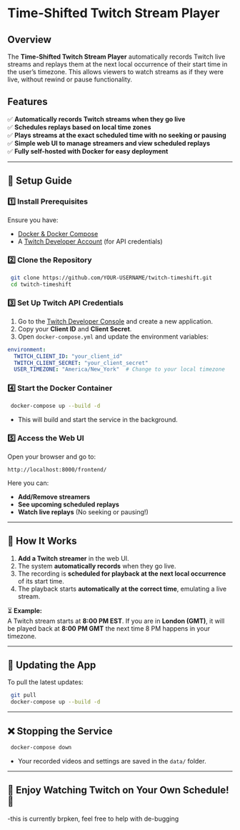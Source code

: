 # Time-Shifted Twitch Stream Player

## Overview
The **Time-Shifted Twitch Stream Player** automatically records Twitch live streams and replays them at the next local occurrence of their start time in the user’s timezone. This allows viewers to watch streams as if they were live, without rewind or pause functionality.

## Features
✅ **Automatically records Twitch streams when they go live**  
✅ **Schedules replays based on local time zones**  
✅ **Plays streams at the exact scheduled time with no seeking or pausing**  
✅ **Simple web UI to manage streamers and view scheduled replays**  
✅ **Fully self-hosted with Docker for easy deployment**  

---

## 📌 Setup Guide

### **1️⃣ Install Prerequisites**
Ensure you have:
- [Docker & Docker Compose](https://docs.docker.com/get-docker/)
- A [Twitch Developer Account](https://dev.twitch.tv/console/apps) (for API credentials)

### **2️⃣ Clone the Repository**
```bash
 git clone https://github.com/YOUR-USERNAME/twitch-timeshift.git
 cd twitch-timeshift
```

### **3️⃣ Set Up Twitch API Credentials**
1. Go to the [Twitch Developer Console](https://dev.twitch.tv/console/apps) and create a new application.
2. Copy your **Client ID** and **Client Secret**.
3. Open `docker-compose.yml` and update the environment variables:
```yaml
environment:
  TWITCH_CLIENT_ID: "your_client_id"
  TWITCH_CLIENT_SECRET: "your_client_secret"
  USER_TIMEZONE: "America/New_York"  # Change to your local timezone
```

### **4️⃣ Start the Docker Container**
```bash
 docker-compose up --build -d
```
- This will build and start the service in the background.

### **5️⃣ Access the Web UI**
Open your browser and go to:
```
http://localhost:8000/frontend/
```
Here you can:
- **Add/Remove streamers**
- **See upcoming scheduled replays**
- **Watch live replays** (No seeking or pausing!)

---

## 📜 How It Works
1. **Add a Twitch streamer** in the web UI.
2. The system **automatically records** when they go live.
3. The recording is **scheduled for playback at the next local occurrence** of its start time.
4. The playback starts **automatically at the correct time**, emulating a live stream.

⏳ **Example:**  
A Twitch stream starts at **8:00 PM EST**. If you are in **London (GMT)**, it will be played back at **8:00 PM GMT** the next time 8 PM happens in your timezone.

---

## 🔧 Updating the App
To pull the latest updates:
```bash
 git pull
 docker-compose up --build -d
```

---

## ❌ Stopping the Service
```bash
 docker-compose down
```
- Your recorded videos and settings are saved in the `data/` folder.

---

## 🚀 Enjoy Watching Twitch on Your Own Schedule! 🎉


-this is currently brpken, feel free to help with de-bugging
